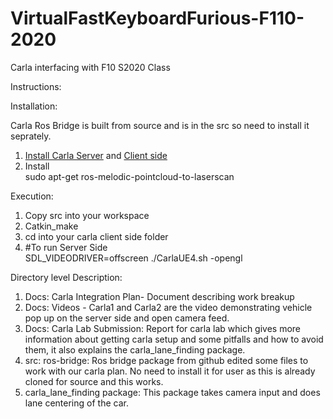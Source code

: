 # VirtualFastKeyboardFurious-F110-2020
Carla interfacing with F10 S2020 Class

Instructions:

Installation:

Carla Ros Bridge is built from source and is in the src so need to install it seprately.

1. [Install Carla Server](https://carla.readthedocs.io/en/latest/start_quickstart/) and [Client side](https://carla.readthedocs.io/en/latest/build_linux/)
2. Install  <br /> 
	sudo apt-get ros-melodic-pointcloud-to-laserscan

Execution:

1. Copy src into your workspace
2. Catkin_make
3. cd into your carla client side folder
4. #To run Server Side \
	SDL_VIDEODRIVER=offscreen ./CarlaUE4.sh -opengl


Directory level Description:

1. Docs: Carla Integration Plan- Document describing work breakup
2. Docs: Videos - Carla1 and Carla2 are the video demonstrating vehicle pop up on the server side and open camera feed.
3. Docs: Carla Lab Submission: Report for carla lab which gives more information about getting carla setup and some pitfalls and how to avoid them, it also explains the carla_lane_finding package. 
4. src: ros-bridge: Ros bridge package from github edited some files to work with our carla plan. No need to install it for user as this is already cloned for source and this works.
5. carla_lane_finding package: This package takes camera input and does lane centering of the car.
